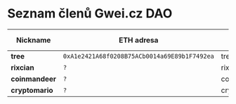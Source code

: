 # Seznam členů Gwei.cz DAO


Nickname        | ETH adresa                                   | Discord          | Pozván členem | Členem od
---             | ---                                          | ---              | ---           | ---
**tree**        | `0xA1e2421A68f0208B75ACb0014a69E89b1F7492ea` | tree#7466        | -             | -
**rixcian**     | `?`                                          | rixcian#4383     | -             | -
**coinmandeer** | `?`                                          | coinmandeer#9287 | -             | -
**cryptomario** | `?`                                          | cryptomario#0917 | -             | -

